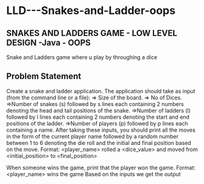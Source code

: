 # LLD---Snakes-and-Ladder-oops
## SNAKES AND LADDERS GAME - LOW LEVEL DESIGN -Java - OOPS 
Snake and Ladders game where u play by throughing a dice 

## Problem Statement
Create a snake and ladder application. The application should take as input (from the command line or a file):
=> Size of the board. 
=> No of Dices.
=>Number of snakes (s) followed by s lines each containing 2 numbers denoting the head and tail positions of the snake.
=>Number of ladders (l) followed by l lines each containing 2 numbers denoting the start and end positions of the ladder.
=>Number of players (p) followed by p lines each containing a name.
After taking these inputs, you should print all the moves in the form of the current player name followed by a random number between 1 to 6 denoting the die roll and the initial and final position based on the move.
Format: <player_name> rolled a <dice_value> and moved from <initial_position> to <final_position>

When someone wins the game, print that the player won the game.
Format: <player_name> wins the game
Based on the inputs we get the output


